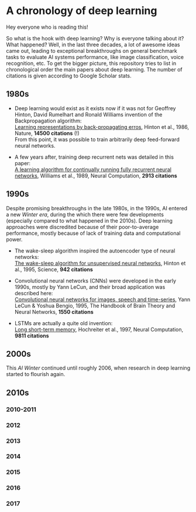 # A chronology of deep learning

Hey everyone who is reading this! 

So what is the hook with deep learning? Why is everyone talking about it? What happened? Well, in the last three decades, a lot of awesome ideas came out, leading to exceptional breakthroughs on general benchmark tasks to evaluate AI systems performance, like image classification, voice recognition, etc. To get the bigger picture, this repository tries to list in chronological order the main papers about deep learning. The number of citations is given according to Google Scholar stats. 

## 1980s

* Deep learning would exist as it exists now if it was not for Geoffrey Hinton, David Rumelhart and Ronald Williams invention of the Backpropagation algorithm: \
[Learning representations by back-propagating erros](http://www.cs.toronto.edu/~hinton/absps/naturebp.pdf), Hinton et al., 1986, Nature, **14500 citations** (!)\
From this point, it was possible to train arbitrarily deep feed-forward neural networks. 

* A few years after, training deep recurrent nets was detailed in this paper: \
[A learning algorithm for continually running fully recurrent neural networks](http://citeseerx.ist.psu.edu/viewdoc/download?doi=10.1.1.52.9724&rep=rep1&type=pdf), Williams et al., 1989, Neural Computation, **2913 citations**

## 1990s

Despite promising breakthroughs in the late 1980s, in the 1990s, AI entered a new *Winter era*, during the which there were few developments (especially compared to what happened in the 2010s). Deep learning approaches were discredited because of their poor-to-average performance, mostly because of lack of training data and computational power.

* The wake-sleep algorithm inspired the autoencoder type of neural networks: \
[The wake-sleep algorithm for unsupervised neural networks](http://www.cs.toronto.edu/~fritz/absps/ws.pdf), Hinton et al., 1995, Science, **942 citations**

* Convolutional neural networks (CNNs) were developed in the early 1990s, mostly by Yann LeCun, and their broad application was described here: \
[Convolutional neural networks for images, speech and time-series](https://www.researchgate.net/profile/Yann_Lecun/publication/2453996_Convolutional_Networks_for_Images_Speech_and_Time-Series/links/0deec519dfa2325502000000.pdf), Yann LeCun & Yoshua Bengio, 1995, The Handbook of Brain Theory and Neural Networks, **1550 citations**

* LSTMs are actually a quite old invention: \
[Long short-term memory](http://web.eecs.utk.edu/~itamar/courses/ECE-692/Bobby_paper1.pdf), Hochreiter et al., 1997, Neural Computation, **9811 citations**

## 2000s

This *AI Winter* continued until roughly 2006, when research in deep learning started to flourish again. 

## 2010s

### 2010-2011

### 2012

### 2013

### 2014

### 2015

### 2016

### 2017

